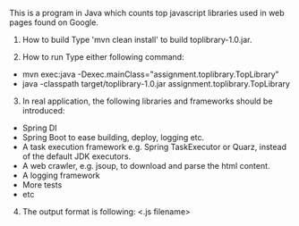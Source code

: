 This is a  program in Java which counts top javascript libraries used in web pages found on Google.

1. How to build
    Type 'mvn clean install' to build toplibrary-1.0.jar.

2. How to run
  Type either following command:
 -  mvn exec:java -Dexec.mainClass="assignment.toplibrary.TopLibrary"
 -  java -classpath target/toplibrary-1.0.jar assignment.toplibrary.TopLibrary


3. In real application, the following libraries and frameworks should be introduced:
 - Spring DI
 - Spring Boot to ease building, deploy, logging etc.
 - A task execution framework e.g. Spring TaskExecutor or Quarz, instead of the default JDK executors.
 - A web crawler, e.g. jsoup, to download and parse the html content.
 - A logging framework
 - More tests
 - etc 

4. The output format is following:
  <.js filename> <counter>